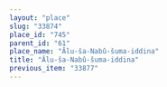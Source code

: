 ```yaml
---
layout: "place"
slug: "33874"
place_id: "745"
parent_id: "61"
place_name: "Ālu-ša-Nabû-šuma-iddina"
title: "Ālu-ša-Nabû-šuma-iddina"
previous_item: "33877"
---
```

